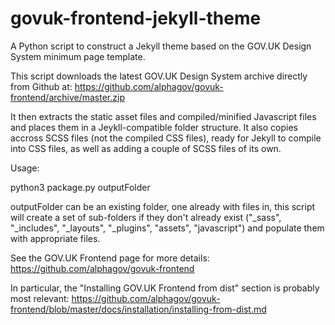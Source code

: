 # govuk-frontend-jekyll-theme
A Python script to construct a Jekyll theme based on the GOV.UK Design System minimum page template.

This script downloads the latest GOV.UK Design System archive directly from Github at:
https://github.com/alphagov/govuk-frontend/archive/master.zip

It then extracts the static asset files and compiled/minified Javascript files and places them in a Jeykll-compatible folder structure. It also copies accross SCSS files (not the compiled CSS files), ready for Jekyll to compile into CSS files, as well as adding a couple of SCSS files of its own.

Usage:

python3 package.py outputFolder

outputFolder can be an existing folder, one already with files in, this script will create a set of sub-folders if they don't already exist ("_sass", "_includes", "_layouts", "_plugins", "assets", "javascript") and populate them with appropriate files.

See the GOV.UK Frontend page for more details:
https://github.com/alphagov/govuk-frontend

In particular, the "Installing GOV.UK Frontend from dist" section is probably most relevant:
https://github.com/alphagov/govuk-frontend/blob/master/docs/installation/installing-from-dist.md
